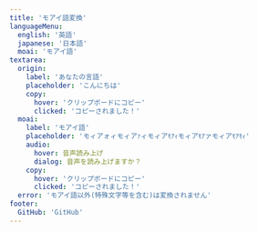 ```yaml
---
title: 'モアイ語変換'
languageMenu:
  english: '英語'
  japanese: '日本語'
  moai: 'モアイ語'
textarea:
  origin:
    label: 'あなたの言語'
    placeholder: 'こんにちは'
    copy:
      hover: 'クリップボードにコピー'
      clicked: 'コピーされました！'
  moai:
    label: 'モアイ語'
    placeholder: 'モィアォィモィアｧィモィアﾓｱｨモィアﾓｱァモィアﾓｱﾓｨ'
    audio:
      hover: 音声読み上げ
      dialog: 音声を読み上げますか？
    copy:
      hover: 'クリップボードにコピー'
      clicked: 'コピーされました！'
  error: 'モアイ語以外(特殊文字等を含む)は変換されません'
footer:
  GitHub: 'GitHub'
---
```

